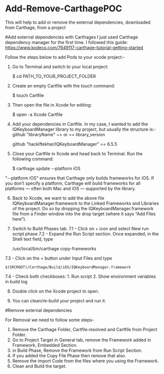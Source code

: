 # Add-Remove-CarthagePOC
This will help to add or remove the external dependencies, downloaded from Carthage, from a project

#Add external dependencies with Carthages
I just used Carthage dependency manager for the first time. I followed this guide:
https://www.kodeco.com/7649117-carthage-tutorial-getting-started

Follow the steps below to add Pods to your xcode project:-

1. Go to Terminal and switch to your local project:

    $ cd PATH_TO_YOUR_PROJECT_FOLDER
    
2. Create an empty Cartfile with the touch command:

    $ touch Cartfile
    
3. Then open the file in Xcode for editing:

    $ open -a Xcode Cartfile
    
4. Add your dependencies in Cartfile. In my case, I wanted to add the IQKeyboardManager library to my project, but usually the structure is:- github "libraryName" ~> or == library_version

    github "hackiftekhar/IQKeyboardManager" == 6.5.5
    
5. Close your Cartfile in Xcode and head back to Terminal. Run the following command:

    $ carthage update --platform iOS
    
"--platform iOS" ensures that Carthage only builds frameworks for iOS. If you don’t specify a 
platform, Carthage will build frameworks for all platforms — often both Mac and iOS — supported by
the library.

6. Back to Xcode, we want to add the above file IQKeyboardManager.framework to the Linked 
Frameworks and Libraries of the project. Do so by dropping the IQKeyboardManager.framework file 
from a Finder window into the drop target (where it says “Add Files here”).

7. Switch to Build Phases tab.
7.1 - Click on + icon and select New run script phase
7.2 - Expand the Run Script section. Once expanded, in the Shell text field, type
    
    /usr/local/bin/carthage copy-frameworks
    
7.3 - Click on the + button under Input Files and type

    $(SRCROOT)/Carthage/Build/iOS/IQKeyboardManager.framework
    
7.4 - Check both checkboxes:
    1. Run script
    2. Show environment variables in build log
    
8. Double click on the Xcode project to open.

9. You can clean/re-build your project and run it.

#Remove external dependencies

For Removal we need to follow some steps-
1) Remove the Carthage Folder, Cartfile.resolved and Cartfile from Project Folder.
2) Go to Project Target in General tab, remove the Framework added in Framework, Embedded Section.
3) in Build Phase, Remove the Framework from Run Script Section.
4) If you added the Copy File Phase then remove that also.
5) Remove the import Code from the files where you using the Framework.
5) Clean and Build the target.
